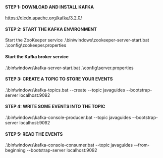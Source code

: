 #### STEP 1: DOWNLOAD AND INSTALL KAFKA  
https://dlcdn.apache.org/kafka/3.2.0/

####  STEP 2: START THE KAFKA ENVIRONMENT  
Start the ZooKeeper service
.\bin\windows\zookeeper-server-start.bat .\config\zookeeper.properties

#### Start the Kafka broker service
.\bin\windows\kafka-server-start.bat .\config\server.properties

#### STEP 3: CREATE A TOPIC TO STORE YOUR EVENTS  
.\bin\windows\kafka-topics.bat --create --topic javaguides --bootstrap-server localhost:9092

#### STEP 4: WRITE SOME EVENTS INTO THE TOPIC  
.\bin\windows\kafka-console-producer.bat --topic javaguides --bootstrap-server localhost:9092

#### STEP 5:  READ THE EVENTS
.\bin\windows\kafka-console-consumer.bat --topic javaguides --from-beginning --bootstrap-server localhost:9092
